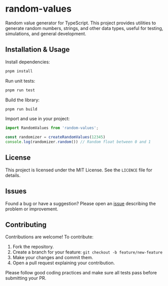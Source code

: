 

# random-values

Random value generator for TypeScript. This project provides utilities to generate random numbers, strings, and other data types, useful for testing, simulations, and general development.



## Installation & Usage

Install dependencies:

```bash
pnpm install
```

Run unit tests:

```bash
pnpm run test
```

Build the library:

```bash
pnpm run build
```

Import and use in your project:

```ts
import RandomValues from 'random-values';

const randomizer = createRandomValues(12345)
console.log(randomizer.random()) // Random float between 0 and 1
```


## License

This project is licensed under the MIT License. See the `LICENCE` file for details.


## Issues

Found a bug or have a suggestion? Please open an [issue](https://github.com/@moebhius/random-values/issues) describing the problem or improvement.


## Contributing

Contributions are welcome! To contribute:

1. Fork the repository.
2. Create a branch for your feature: `git checkout -b feature/new-feature`
3. Make your changes and commit them.
4. Open a pull request explaining your contribution.

Please follow good coding practices and make sure all tests pass before submitting your PR.
